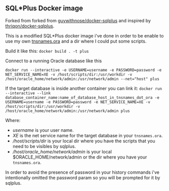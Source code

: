 ## SQL*Plus Docker image

Forked from  forked from [guywithnose/docker-sqlplus](https://github.com/guywithnose/docker-sqlplus)
and inspired by [thriqon/docker-sqlplus](https://github.com/thriqon/docker-sqlplus).

This is a modified SQL*Plus docker image i've done in order to be enable to
use my own [tnsnames.ora](https://docs.oracle.com/cd/B28359_01/network.111/b28317/tnsnames.htm)
and a dir where I could put some scripts.

Build it like this:
`docker build . -t plus`

Connect to a running Oracle database like this

`docker run --interactive -e USERNAME=username -e PASSWORD=password -e NET_SERVICE_NAME=XE -v /host/scripts/dir:/usr/workdir -v /host/oracle_home/network/admin:/usr/network/admin --net="host" plus`

If the target database is inside another container you can link it:
`docker run --interactive --link database_container_name:name_of_database_host_in_tnsnames_dot_ora -e USERNAME=username -e PASSWORD=password -e NET_SERVICE_NAME=XE -v /host/scripts/dir:/usr/workdir -v /host/oracle_home/network/admin:/usr/network/admin plus`

Where:
* _username_ is your user name.
* _XE_ is the net service name for the target database in your `tnsnames.ora`.
* _/host/scripts/dir_ is your local dir where you have the scripts that you need to be visibles by sqlplus.
* _/host/oracle_home/network/admin_ is your local $ORACLE_HOME/network/admin or the dir where you have your `tnsnames.ora`.

In order to avoid the presence of password in your history commands i've intentionally omitted the password param so you will be prompted for it by sqlplus.

